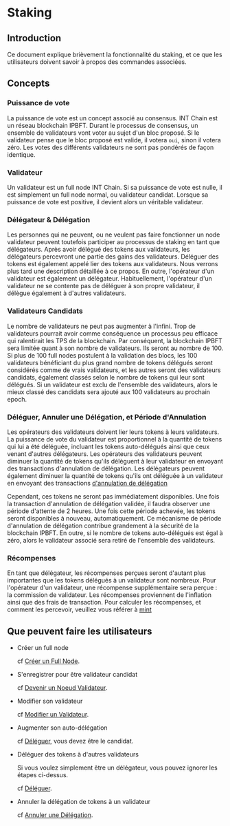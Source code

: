 # Staking

## Introduction

Ce document explique brièvement la fonctionnalité du staking, et ce que les utilisateurs doivent savoir à propos des commandes associées.

## Concepts

### Puissance de vote

La puissance de vote est un concept associé au consensus. INT Chain est un réseau blockchain IPBFT.
Durant le processus de consensus, un ensemble de validateurs vont voter au sujet d'un bloc proposé.
Si le validateur pense que le bloc proposé est valide, il votera `oui`, sinon il votera zéro.
Les votes des différents validateurs ne sont pas pondérés de façon identique.

### Validateur

Un validateur est un full node INT Chain. Si sa puissance de vote est nulle, il est simplement un full node normal, ou validateur candidat.
Lorsque sa puissance de vote est positive, il devient alors un véritable validateur.

### Délégateur & Délégation

Les personnes qui ne peuvent, ou ne veulent pas faire fonctionner un node validateur peuvent toutefois participer au processus de staking en tant que délégateurs.
Après avoir délégué des tokens aux validateurs, les délégateurs percevront une partie des gains des validateurs.
Déléguer des tokens est également appelé lier des tokens aux validateurs. Nous verrons plus tard une description détaillée à ce propos.
En outre, l'opérateur d'un validateur est également un délégateur.
Habituellement, l'opérateur d'un validateur ne se contente pas de déléguer à son propre validateur, il délègue également à d'autres validateurs.


### Validateurs Candidats

Le nombre de validateurs ne peut pas augmenter à l'infini. Trop de validateurs pourrait avoir comme conséquence un processus peu efficace qui ralentirait les TPS de la blockchain. Par conséquent, la blockchain IPBFT sera limitée quant à son nombre de validateurs.
Ils seront au nombre de 100. Si plus de 100 full nodes postulent à la validation des blocs, les 100 validateurs bénéficiant du plus grand nombre de tokens délégués seront considérés comme de vrais validateurs, et les autres seront des validateurs candidats, également classés selon le nombre de tokens qui leur sont délégués. Si un validateur est exclu de l'ensemble des validateurs, alors le mieux classé des candidats sera ajouté aux 100 validateurs au prochain epoch.

### Déléguer, Annuler une Délégation, et Période d'Annulation

Les opérateurs des validateurs doivent lier leurs tokens à leurs validateurs.
La puissance de vote du validateur est proportionnel à la quantité de tokens qui lui a été déléguée, incluant les tokens auto-délégués ainsi que ceux venant d'autres délégateurs.
Les opérateurs des validateurs peuvent diminuer la quantité de tokens qu'ils délèguent à leur validateur en envoyant des transactions d'annulation de délégation.
Les délégateurs peuvent également diminuer la quantité de tokens qu'ils ont déléguée à un validateur en envoyant des transactions [d'annulation de délégation](../json-rpc/2-int.md#int_undelegate)

Cependant, ces tokens ne seront pas immédiatement disponibles.
Une fois la transaction d'annulation de délégation validée, il faudra observer une période d'attente de 2 heures.
Une fois cette période achevée, les tokens seront disponibles à nouveau, automatiquement.
Ce mécanisme de période d'annulation de délégation contribue grandement à la sécurité de la blockchain IPBFT.
En outre, si le nombre de tokens auto-délégués est égal à zéro, alors le validateur associé sera retiré de l'ensemble des validateurs.


### Récompenses
  
En tant que délégateur, les récompenses perçues seront d'autant plus importantes que les tokens délégués à un validateur sont nombreux.
Pour l'opérateur d'un validateur, une récompense supplémentaire sera perçue : la commission de validateur.
Les récompenses proviennent de l'inflation ainsi que des frais de transaction. Pour calculer les récompenses, et comment les percevoir, veuillez vous référer à [mint](mint.md)

## Que peuvent faire les utilisateurs

- Créer un full node

  cf [Créer un Full Node](../getting-started/3-mainnet.md#full-node).

- S'enregistrer pour être validateur candidat

  cf [Devenir un Noeud Validateur](../getting-started/3-mainnet.md#become-a-candidate).

- Modifier son validateur 

  cf [Modifier un Validateur](../json-rpc/2-int.md#int_editvalidator).

- Augmenter son auto-délégation
  
  cf [Déléguer](../json-rpc/2-int.md#int_delegate), vous devez être le candidat.

- Déléguer des tokens à d'autres validateurs

  Si vous voulez simplement être un délégateur, vous pouvez ignorer les étapes ci-dessus.

  cf [Déléguer](../json-rpc/2-int.md#int_delegate).

- Annuler la délégation de tokens à un validateur

  cf [Annuler une Délégation](../json-rpc/2-int.md#int_undelegate).
